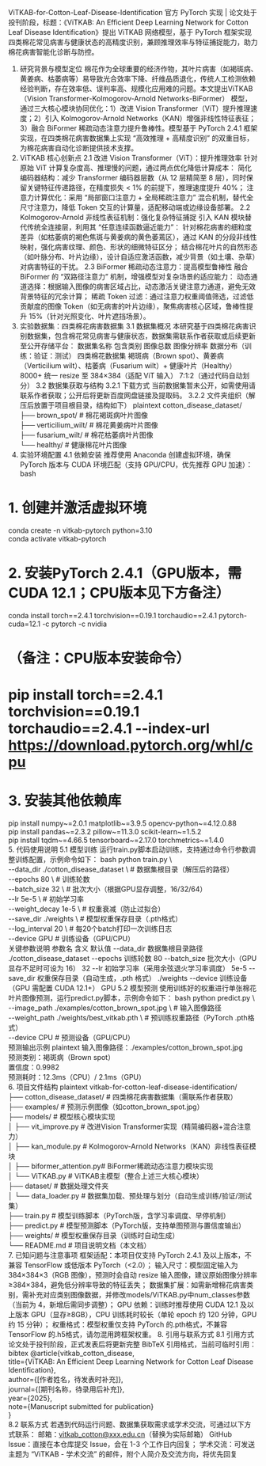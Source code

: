 ViTKAB-for-Cotton-Leaf-Disease-Identification
官方 PyTorch 实现 | 论文处于投刊阶段，标题：《ViTKAB: An Efficient Deep Learning Network for Cotton Leaf Disease Identification》提出 ViTKAB 网络模型，基于 PyTorch 框架实现四类棉花常见病害与健康状态的高精度识别，兼顾推理效率与特征捕捉能力，助力棉花病害智能化诊断与防控。
1. 研究背景与模型定位
棉花作为全球重要的经济作物，其叶片病害（如褐斑病、黄姜病、枯萎病等）易导致光合效率下降、纤维品质退化，传统人工检测依赖经验判断，存在效率低、误判率高、规模化应用难的问题。本文提出ViTKAB（Vision Transformer-Kolmogorov-Arnold Networks-BiFormer） 模型，通过三大核心模块协同优化：1）改进 Vision Transformer（ViT）提升推理速度；2）引入 Kolmogorov-Arnold Networks（KAN）增强非线性特征表征；3）融合 BiFormer 稀疏动态注意力提升鲁棒性。模型基于 PyTorch 2.4.1 框架实现，在四类棉花病害数据集上实现 “高效推理 + 高精度识别” 的双重目标，为棉花病害自动化诊断提供技术支撑。
2. ViTKAB 核心创新点
2.1 改进 Vision Transformer（ViT）：提升推理效率
针对原始 ViT 计算复杂度高、推理慢的问题，通过两点优化降低计算成本：
简化编码器结构：减少 Transformer 编码器层数（从 12 层精简至 8 层），同时保留关键特征传递路径，在精度损失 < 1% 的前提下，推理速度提升 40%；
注意力计算优化：采用 “局部窗口注意力 + 全局稀疏注意力” 混合机制，替代全尺寸注意力，降低 Token 交互的计算量，适配移动端或边缘设备部署。
2.2 Kolmogorov-Arnold 非线性表征机制：强化复杂特征捕捉
引入 KAN 模块替代传统全连接层，利用其 “任意连续函数逼近能力”：
针对棉花病害的细粒度差异（如枯萎病的褐色焦斑与黄姜病的黄色萎蔫区），通过 KAN 的分段非线性映射，强化病害纹理、颜色、形状的细微特征区分；
结合棉花叶片的自然形态（如叶脉分布、叶片边缘），设计自适应激活函数，减少背景（如土壤、杂草）对病害特征的干扰。
2.3 BiFormer 稀疏动态注意力：提高模型鲁棒性
融合 BiFormer 的 “双路径注意力” 机制，增强模型对复杂场景的适应能力：
动态通道选择：根据输入图像的病害区域占比，动态激活关键注意力通道，避免无效背景特征的冗余计算；
稀疏 Token 过滤：通过注意力权重阈值筛选，过滤低贡献度的图像 Token（如无病害的叶片边缘），聚焦病害核心区域，鲁棒性提升 15%（针对光照变化、叶片遮挡场景）。
3. 实验数据集：四类棉花病害数据集
3.1 数据集概况
本研究基于四类棉花病害识别数据集，包含棉花常见病害与健康状态，数据集需联系作者获取或后续更新至公开存储平台：
数据集名称	包含类别	图像总数	图像分辨率	数据分布（训练：验证：测试）
四类棉花数据集	褐斑病（Brown spot）、黄姜病（Verticilium wilt）、枯萎病（Fusarium wilt）+ 健康叶片（Healthy）	8000+	统一 resize 至 384×384（适配 ViT 输入）	7:1:2（通过代码自动划分）
3.2 数据集获取与结构
3.2.1 下载方式
当前数据集暂未公开，如需使用请联系作者获取；公开后将更新百度网盘链接及提取码。
3.2.2 文件夹组织（解压后放置于项目根目录，结构如下）
plaintext
cotton_disease_dataset/  
├── brown_spot/           # 棉花褐斑病叶片图像  
├── verticilium_wilt/     # 棉花黄姜病叶片图像  
├── fusarium_wilt/        # 棉花枯萎病叶片图像  
└── healthy/              # 健康棉花叶片图像  
4. 实验环境配置
4.1 依赖安装
推荐使用 Anaconda 创建虚拟环境，确保 PyTorch 版本与 CUDA 环境匹配（支持 GPU/CPU，优先推荐 GPU 加速）：
bash
# 1. 创建并激活虚拟环境  
conda create -n vitkab-pytorch python=3.10  
conda activate vitkab-pytorch  

# 2. 安装PyTorch 2.4.1（GPU版本，需CUDA 12.1；CPU版本见下方备注）  
conda install torch==2.4.1 torchvision==0.19.1 torchaudio==2.4.1 pytorch-cuda=12.1 -c pytorch -c nvidia  

# （备注：CPU版本安装命令）  
# pip install torch==2.4.1 torchvision==0.19.1 torchaudio==2.4.1 --index-url https://download.pytorch.org/whl/cpu  

# 3. 安装其他依赖库  
pip install numpy~=2.0.1 matplotlib~=3.9.5 opencv-python~=4.12.0.88  
pip install pandas~=2.3.2 pillow~=11.3.0 scikit-learn~=1.5.2  
pip install tqdm~=4.66.5 tensorboard~=2.17.0 torchmetrics~=1.4.0  
5. 代码使用说明
5.1 模型训练
运行train.py脚本启动训练，支持通过命令行参数调整训练配置，示例命令如下：
bash
python train.py \  
  --data_dir ./cotton_disease_dataset \  # 数据集根目录（解压后的路径）  
  --epochs 80 \                          # 训练轮数  
  --batch_size 32 \                      # 批次大小（根据GPU显存调整，16/32/64）  
  --lr 5e-5 \                            # 初始学习率  
  --weight_decay 1e-5 \                  # 权重衰减（防止过拟合）  
  --save_dir ./weights \                 # 模型权重保存目录（.pth格式）  
  --log_interval 20 \                    # 每20个batch打印一次训练日志  
  --device GPU                           # 训练设备（GPU/CPU）  
关键参数说明
参数名	含义	默认值
--data_dir	数据集根目录路径	./cotton_disease_dataset
--epochs	训练轮数	80
--batch_size	批次大小（GPU 显存不足时可设为 16）	32
--lr	初始学习率（采用余弦退火学习率调度）	5e-5
--save_dir	权重保存目录（自动生成，.pth 格式）	./weights
--device	训练设备（GPU 需配置 CUDA 12.1+）	GPU
5.2 模型预测
使用训练好的权重进行单张棉花叶片图像预测，运行predict.py脚本，示例命令如下：
bash
python predict.py \  
  --image_path ./examples/cotton_brown_spot.jpg \  # 输入图像路径  
  --weight_path ./weights/best_vitkab.pth \         # 预训练权重路径（PyTorch .pth格式）  
  --device CPU                                      # 预测设备（GPU/CPU）  
预测输出示例
plaintext
输入图像路径：./examples/cotton_brown_spot.jpg  
预测类别：褐斑病（Brown spot）  
置信度：0.9982  
预测耗时：12.3ms（CPU）/ 2.1ms（GPU）  
6. 项目文件结构
plaintext
vitkab-for-cotton-leaf-disease-identification/  
├── cotton_disease_dataset/  # 四类棉花病害数据集（需联系作者获取）  
├── examples/                # 预测示例图像（如cotton_brown_spot.jpg）  
├── models/                  # 模型核心模块实现  
│   ├── vit_improve.py       # 改进Vision Transformer实现（精简编码器+混合注意力）  
│   ├── kan_module.py        # Kolmogorov-Arnold Networks（KAN）非线性表征模块  
│   ├── biformer_attention.py# BiFormer稀疏动态注意力模块实现  
│   └── ViTKAB.py            # ViTKAB主模型（整合上述三大核心模块）  
├── dataset/                 # 数据处理文件夹  
│   └── data_loader.py       # 数据集加载、预处理与划分（自动生成训练/验证/测试集）  
├── train.py                 # 模型训练脚本（PyTorch版，含学习率调度、早停机制）  
├── predict.py               # 模型预测脚本（PyTorch版，支持单图预测与置信度输出）  
├── weights/                 # 模型权重保存目录（训练时自动生成）  
└── README.md                # 项目说明文档（本文档）  
7. 已知问题与注意事项
框架适配：本项目仅支持 PyTorch 2.4.1 及以上版本，不兼容 TensorFlow 或低版本 PyTorch（<2.0）；
输入尺寸：模型固定输入为 384×384×3（RGB 图像），预测时会自动 resize 输入图像，建议原始图像分辨率≥384×384，避免低分辨率导致的特征丢失；
数据集扩展：如需新增棉花病害类别，需补充对应类别图像数据，并修改models/ViTKAB.py中num_classes参数（当前为 4，新增后需同步调整）；
GPU 依赖：训练时推荐使用 CUDA 12.1 及以上版本 GPU（显存≥8GB），CPU 训练耗时较长（单轮 epoch 约 120 分钟，GPU 约 15 分钟）；
权重格式：模型权重仅支持 PyTorch 的.pth格式，不兼容 TensorFlow 的.h5格式，请勿混用跨框架权重。
8. 引用与联系方式
8.1 引用方式
论文处于投刊阶段，正式发表后将更新完整 BibTeX 引用格式，当前可临时引用：
bibtex
@article{vitkab_cotton_disease,  
  title={ViTKAB: An Efficient Deep Learning Network for Cotton Leaf Disease Identification},  
  author={[作者姓名，待发表时补充]},  
  journal={[期刊名称，待录用后补充]},  
  year={2025},  
  note={Manuscript submitted for publication}  
}  
8.2 联系方式
若遇到代码运行问题、数据集获取需求或学术交流，可通过以下方式联系：
邮箱：vitkab_cotton@xxx.edu.cn（替换为实际邮箱）
GitHub Issue：直接在本仓库提交 Issue，会在 1-3 个工作日内回复；
学术交流：可发送主题为 “ViTKAB - 学术交流” 的邮件，附个人简介及交流方向，将优先回复
